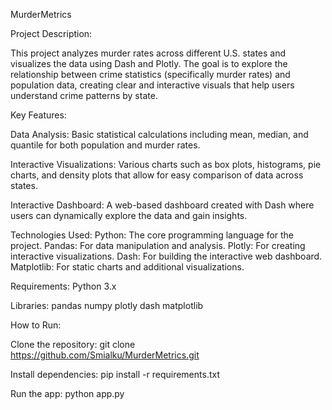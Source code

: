 MurderMetrics

Project Description:

This project analyzes murder rates across different U.S. states and visualizes the data using Dash and Plotly. The goal is to explore the relationship between crime statistics (specifically murder rates) and population data, creating clear and interactive visuals that help users understand crime patterns by state.

Key Features:

Data Analysis: Basic statistical calculations including mean, median, and quantile for both population and murder rates.

Interactive Visualizations: Various charts such as box plots, histograms, pie charts, and density plots that allow for easy comparison of data across states.

Interactive Dashboard: A web-based dashboard created with Dash where users can dynamically explore the data and gain insights.

Technologies Used:
Python: The core programming language for the project.
Pandas: For data manipulation and analysis.
Plotly: For creating interactive visualizations.
Dash: For building the interactive web dashboard.
Matplotlib: For static charts and additional visualizations.

Requirements:
Python 3.x

Libraries:
pandas
numpy
plotly
dash
matplotlib

How to Run:

Clone the repository:
git clone https://github.com/Smialku/MurderMetrics.git

Install dependencies:
pip install -r requirements.txt

Run the app:
python app.py
